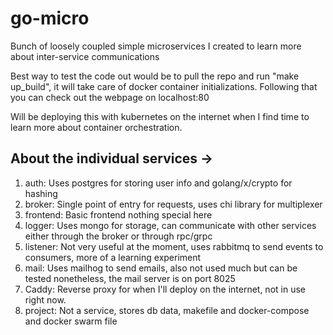 # go-micro
Bunch of loosely coupled simple microservices I created to learn more about inter-service communications

Best way to test the code out would be to pull the repo and run "make up_build", it will take care of docker container initializations.
Following that you can check out the webpage on localhost:80

Will be deploying this with kubernetes on the internet when I find time to learn more about container orchestration.

## About the individual services ->
1. auth: Uses postgres for storing user info and golang/x/crypto for hashing
2. broker: Single point of entry for requests, uses chi library for multiplexer
3. frontend: Basic frontend nothing special here
4. logger: Uses mongo for storage, can communicate with other services either through the broker or through rpc/grpc
5. listener: Not very useful at the moment, uses rabbitmq to send events to consumers, more of a learning experiment
6. mail: Uses mailhog to send emails, also not used much but can be tested nonetheless, the mail server is on port 8025
7. Caddy: Reverse proxy for when I'll deploy on the internet, not in use right now.
8. project: Not a service, stores db data, makefile and docker-compose and docker swarm file